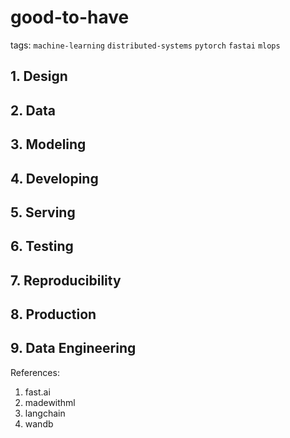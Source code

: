 # good-to-have

tags: `machine-learning` `distributed-systems` `pytorch` `fastai` `mlops`

## 1. Design

## 2. Data

## 3. Modeling

## 4. Developing

## 5. Serving

## 6. Testing

## 7. Reproducibility

## 8. Production

## 9. Data Engineering


References:
1. fast.ai
2. madewithml
3. langchain
4. wandb
